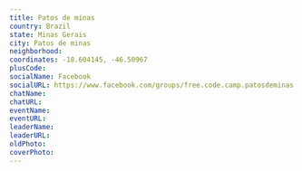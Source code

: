 ```yaml
---
title: Patos de minas
country: Brazil
state: Minas Gerais
city: Patos de minas
neighborhood: 
coordinates: -18.604145, -46.50967
plusCode:
socialName: Facebook
socialURL: https://www.facebook.com/groups/free.code.camp.patosdeminas
chatName:
chatURL:
eventName:
eventURL:
leaderName:
leaderURL:
oldPhoto: 
coverPhoto:
---
```

